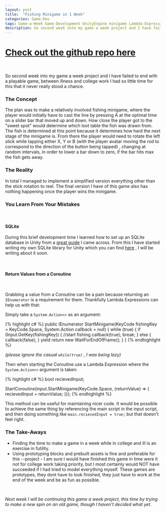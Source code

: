 ```yaml
---
layout: post
title:  "Fishing Minigame in 1 Week"
categories: Game-Dev
tags: Game-a-Week Game-Development UnityEngine minigame Lambda-Expressions Coroutines SQLite
description: So second week into my game a week project and I have failed to end with a playable game...
---
```


# [Check out the github repo here](https://github.com/bwy-dev/1weekFishing)

&nbsp;

So second week into my game a week project and I have failed to end with a playable game, between illness and college work I had so little time for this that it never really stood a chance.

### The Concept

The plan was to make a relatively involved fishing minigame, where the player would initially have to cast the line by pressing A at the optimal time on a slider bar that moved up and down. How close the player got to the "sweet spot" would determine which loot table the fish was drawn from. The fish is determined at this point because it determines how hard the next stage of the minigame is. 
From there the player would need to rotate the left stick while tapping either X, Y or B (with the player avatar moving the rod to correspond to the direction of the button being tapped) , changing at random intervals, in order to lower a bar down to zero, if the bar hits max the fish gets away.

### The Reality

In total I managed to implement a simplified version everything other than the stick rotation to reel. The final version I have of this game also has nothing happening once the player wins the minigame.

### You Learn From Your Mistakes

&nbsp;

#### SQLite

During this brief development time I learned how to set up an SQLite database in Unity from a [great guide](https://ornithoptergames.com/how-to-set-up-sqlite-for-unity/) I came across. From this I have started writing my own SQLite library for Unity which you can find [here](https://github.com/bwy-dev/SQLiteUnity3D) , I will be writing about it soon.

&nbsp;

#### Return Values from a Coroutine

&nbsp;

Grabbing a value from a Coroutine can be a pain because returning an `IEnumerator` is a requirement for them. Thankfully Lambda Expressions can help us with that:

Simply take a `System.Action<>` as an argument:

{% highlight c# %}
public IEnumerator StartMinigame(KeyCode fishingKey = KeyCode.Space, System.Action<bool> callback = null)
{
	while (true)
	{
		if (Input.GetKey(fishingKey))
		{
			//start fishing
			callback(true);
			break;
		}
		else
		{
			callback(false);
		}
		yield return new WaitForEndOfFrame();
	}
}
{% endhighlight %}

*(please ignore the casual `while(true)` , I was being lazy)*

Then when starting the Coroutine use a Lambda Expression where the `System.Action<>` argument is taken:

{% highlight c# %}
bool recievedInput;

StartCoroutine(input.StartMinigame(KeyCode.Space, (returnValue) =>
{
	recievedInput = returnValue;
}));
{% endhighlight %}

This method can be useful for maintaining nicer code. It would be possible to achieve the same thing by referencing the main script in the input script, and then doing something like `main.recievedInput = true;` but that doesn't feel right.

### The Take-Aways

- Finding the time to make a game in a week while in college and ill is an exercise in futility.
- Using prototyping blocks and prebuilt assets is fine and preferable for this --project - I am sure I would have finished this game in time were it not for college work taking priority, but I most certainly would NOT have succeeded if I had tried to model everything myself. These games are prototypes, they dont have to look finished, they just have to work at the end of the week and be as fun as possible.

&nbsp;

*Next week  I will be continuing this game a week project, this time by trying to make a new spin on an old game, though I haven't decided what yet.* 


